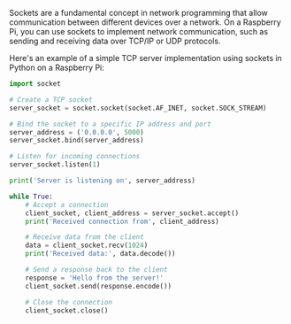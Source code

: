 Sockets are a fundamental concept in network programming that allow communication between different devices over a network. On a Raspberry Pi, you can use sockets to implement network communication, such as sending and receiving data over TCP/IP or UDP protocols.

Here's an example of a simple TCP server implementation using sockets in Python on a Raspberry Pi:
```python
import socket

# Create a TCP socket
server_socket = socket.socket(socket.AF_INET, socket.SOCK_STREAM)

# Bind the socket to a specific IP address and port
server_address = ('0.0.0.0', 5000)
server_socket.bind(server_address)

# Listen for incoming connections
server_socket.listen(1)

print('Server is listening on', server_address)

while True:
    # Accept a connection
    client_socket, client_address = server_socket.accept()
    print('Received connection from', client_address)

    # Receive data from the client
    data = client_socket.recv(1024)
    print('Received data:', data.decode())

    # Send a response back to the client
    response = 'Hello from the server!'
    client_socket.send(response.encode())

    # Close the connection
    client_socket.close()
```

